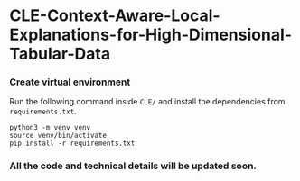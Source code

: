 # CLE-Context-Aware-Local-Explanations-for-High-Dimensional-Tabular-Data


### Create virtual environment

Run the following command inside `CLE/` and install the dependencies from `requirements.txt`.

    python3 -m venv venv
    source venv/bin/activate
    pip install -r requirements.txt



### All the code and technical details will be updated soon.
